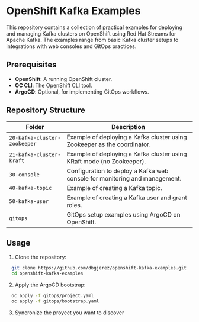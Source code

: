 # OpenShift Kafka Examples

This repository contains a collection of practical examples for deploying and managing Kafka clusters on OpenShift using Red Hat Streams for Apache Kafka. The examples range from basic Kafka cluster setups to integrations with web consoles and GitOps practices.

## Prerequisites

- **OpenShift**: A running OpenShift cluster.
- **OC CLI**: The OpenShift CLI tool.
- **ArgoCD**: Optional, for implementing GitOps workflows.

## Repository Structure

| Folder                         | Description                                                                 |
|--------------------------------|-----------------------------------------------------------------------------|
| `20-kafka-cluster-zookeeper`  | Example of deploying a Kafka cluster using Zookeeper as the coordinator.   |
| `21-kafka-cluster-kraft`      | Example of deploying a Kafka cluster using KRaft mode (no Zookeeper).      |
| `30-console`                  | Configuration to deploy a Kafka web console for monitoring and management. |
| `40-kafka-topic`              | Example of creating a Kafka topic.                                         |
| `50-kafka-user`               | Example of creating a Kafka user and grant roles.                          |
| `gitops`                      | GitOps setup examples using ArgoCD on OpenShift.                           |

## Usage

1. Clone the repository:
  ```bash
    git clone https://github.com/dbgjerez/openshift-kafka-examples.git
    cd openshift-kafka-examples
  ```
2. Apply the ArgoCD bootstrap:
  ```bash
    oc apply -f gitops/project.yaml
    oc apply -f gitops/bootstrap.yaml
  ```
3. Syncronize the proyect you want to discover